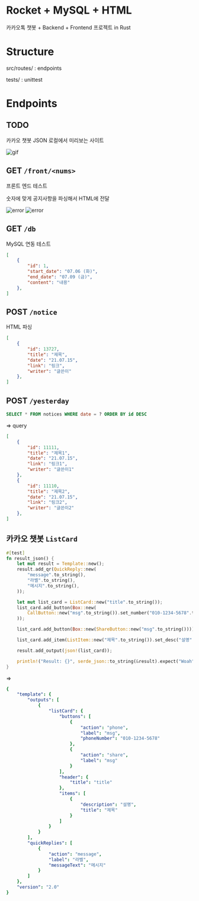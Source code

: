 # Rocket + MySQL + HTML

카카오톡 챗봇 + Backend + Frontend 프로젝트 in Rust

# Structure

src/routes/ : endpoints

tests/ : unittest

# Endpoints

## TODO
카카오 챗봇 JSON 로컬에서 미리보는 사이트

![gif](https://user-images.githubusercontent.com/2356749/126861335-a76586f7-8ac4-4725-a37b-10330e6d8794.gif)

## GET `/front/<nums>`
프론트 엔드 테스트

숫자에 맞게 공지사항을 파싱해서 HTML에 전달

![error](https://user-images.githubusercontent.com/2356749/125958043-89964bf4-e2e8-408c-8978-7a4321a781e9.png)
![error](https://user-images.githubusercontent.com/2356749/126478657-ce2553e1-111a-4e6c-bd84-e3eac74cbf15.png)

## GET `/db`
MySQL 연동 테스트
```json
[
    {
        "id": 1,
        "start_date": "07.06 (화)",
        "end_date": "07.09 (금)",
        "content": "내용"
    },
]
```

## POST `/notice`
HTML 파싱
```json
[
    {
        "id": 13727,
        "title": "제목",
        "date": "21.07.15",
        "link": "링크",
        "writer": "글쓴이"
    },
]
```

## POST `/yesterday`
```sql
SELECT * FROM notices WHERE date = ? ORDER BY id DESC
```
=> query
```json
[
    {
        "id": 11111,
        "title": "제목1",
        "date": "21.07.15",
        "link": "링크1",
        "writer": "글쓴이1"
    },
    {
        "id": 11110,
        "title": "제목2",
        "date": "21.07.15",
        "link": "링크2",
        "writer": "글쓴이2"
    },
]
```

## 카카오 챗봇 `ListCard`
```rust
#[test]
fn result_json() {
    let mut result = Template::new();
    result.add_qr(QuickReply::new(
        "message".to_string(),
        "라벨".to_string(),
        "메시지".to_string(),
    ));

    let mut list_card = ListCard::new("title".to_string());
    list_card.add_button(Box::new(
        CallButton::new("msg".to_string()).set_number("010-1234-5678".to_string()),
    ));

    list_card.add_button(Box::new(ShareButton::new("msg".to_string())));

    list_card.add_item(ListItem::new("제목".to_string()).set_desc("설명".to_string()));

    result.add_output(json!(list_card));

    println!("Result: {}", serde_json::to_string(&result).expect("Woah"));
}
```
=> 
```yaml
{
    "template": {
        "outputs": [
            {
                "listCard": {
                    "buttons": [
                        {
                            "action": "phone",
                            "label": "msg",
                            "phoneNumber": "010-1234-5678"
                        },
                        {
                            "action": "share",
                            "label": "msg"
                        }
                    ],
                    "header": {
                        "title": "title"
                    },
                    "items": [
                        {
                            "description": "설명",
                            "title": "제목"
                        }
                    ]
                }
            }
        ],
        "quickReplies": [
            {
                "action": "message",
                "label": "라벨",
                "messageText": "메시지"
            }
        ]
    },
    "version": "2.0"
}
```